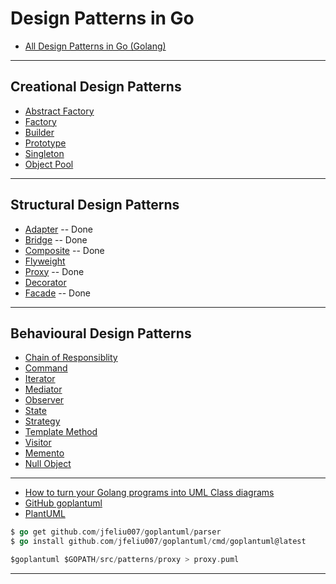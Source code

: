 
# Design Patterns in Go

* [All Design Patterns in Go (Golang)](https://golangbyexample.com/all-design-patterns-golang/)

***

## Creational Design Patterns

* [Abstract Factory]()
* [Factory]()
* [Builder]()
* [Prototype]()
* [Singleton]()
* [Object Pool]()

***

## Structural Design Patterns

* [Adapter](https://github.com/muarshad01/Design_Patterns_Go/blob/master/adapter.md) -- Done
* [Bridge](https://github.com/muarshad01/Design_Patterns_Go/blob/master/bridge.md) -- Done
* [Composite](https://github.com/muarshad01/Design_Patterns_Go/blob/master/composite.md) -- Done
* [Flyweight]()
* [Proxy](https://github.com/muarshad01/Design_Patterns_Go/blob/master/proxy.md) -- Done
* [Decorator]()
* [Facade](https://github.com/muarshad01/Design_Patterns_Go/blob/master/facade.md) -- Done

***

## Behavioural Design Patterns

* [Chain of Responsiblity]()
* [Command]()
* [Iterator]()
* [Mediator]()
* [Observer]()
* [State]()
* [Strategy]()
* [Template Method]()
* [Visitor]()
* [Memento]()
* [Null Object]()

***

* [How to turn your Golang programs into UML Class diagrams](https://www.reddit.com/r/golang/comments/ccc3cd/how_to_turn_your_golang_programs_into_uml_class/)
* [GitHub goplantuml](https://github.com/jfeliu007/goplantuml)
* [PlantUML](https://www.plantuml.com/plantuml/uml/SyfFKj2rKt3CoKnELR1Io4ZDoSa70000)


```go
$ go get github.com/jfeliu007/goplantuml/parser
$ go install github.com/jfeliu007/goplantuml/cmd/goplantuml@latest

$goplantuml $GOPATH/src/patterns/proxy > proxy.puml
```

***
